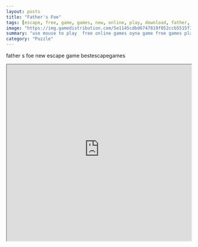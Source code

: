 ```yaml
---
layout: posts
title: "Father's Foe"
tags: [escape, free, game, games, new, online, play, download, father, s, foe, free, online, games, oyna, game, free, games, play, play, games]
image: "https://img.gamedistribution.com/5e1145cdbd6747819f052ccb5515f368.jpg"
summary: "use mouse to play  free online games oyna game free games play play games"
category: "Puzzle"
---
```


father s foe new escape game bestescapegames

<iframe width="100%" height="480px;" src="https://flash.gamedistribution.com?game=5e1145cdbd6747819f052ccb5515f368"></iframe>